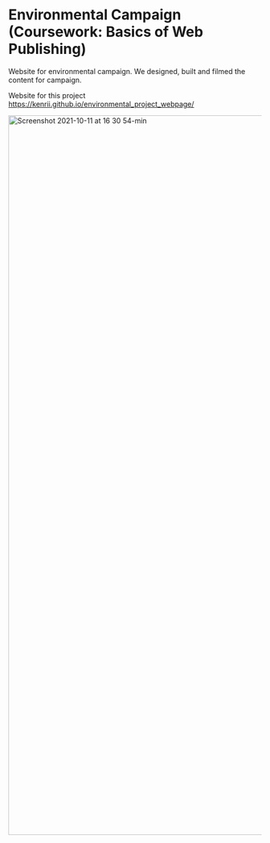# Environmental Campaign (Coursework: Basics of Web Publishing)

Website for environmental campaign. We designed, built and filmed the content for campaign.

Website for this project
https://kenrii.github.io/environmental_project_webpage/

<img width="1430" alt="Screenshot 2021-10-11 at 16 30 54-min" src="https://user-images.githubusercontent.com/47590652/136798941-a86297c6-aa6f-45cf-b27a-24b30589d729.png">

